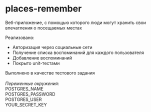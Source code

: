 # places-remember

Веб-приложение, с помощью которого люди могут хранить свои впечатления о посещаемых местах<br>

Реализовано:
- Авторизация через социальные сети
- Получение списка воспоминаний для каждого пользователя
- Добавление воспоминаний 
- Покрыто unit-тестами

Выполнено в качестве тестового задания<br><br>
*Переменные окружения:* <br>POSTGRES_NAME<br> POSTGRES_PASSWORD<br> POSTGRES_USER<br> YOUR_SECRET_KEY

